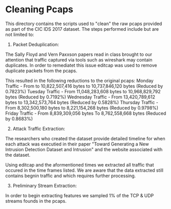 # Cleaning Pcaps 
This directory contains the scripts used to "clean" the raw pcaps provided as part of the CIC IDS 2017 dataset.
The steps performed include but are not limited to:

1. Packet Deduplication:

The Sally Floyd and Vern Paxxson papers read in class brought to our attention that traffic captured via tools such as wireshark may contain duplicates. 
In order to remediatet this issue editcap was used to remove duplicate packets from the pcaps.

This resulted in the following reductions to the original pcaps:
Monday Traffic - From to 10,822,507,416 bytes to 10,737,846,120 bytes (Reduced by 0.7823%)
Tuesday Traffic - From 11,048,283,608 bytes to 10,968,829,792 bytes (Reduced by 0.7192%)
Wednesday Traffic - From 13,420,789,612 bytes to 13,342,573,764 bytes (Reduced by 0.5828%)
Thursday Traffic - From 8,302,500,180 bytes to 8,221,154,268 bytes (Reduced by 0.9798%)
Friday Traffic - From 8,839,309,056 bytes To 8,762,558,668 bytes (Reduced by 0.8683%)

2. Attack Traffic Extraction: 

The researchers who created the dataset provide detailed timeline for when each attack was executied in their paper "Toward Generating a New Intrusion Detection Dataset and Intrusion" and the website associated with the dataset.

Using editcap and the aformentioned times we extracted all traffic that occured in the time frames listed. 
We are aware that the data extracted still contains begnin traffic and which requires further processing.

3. Preliminary Stream Extraction:

In order to begin extracting features we sampled 1% of the TCP & UDP streams founds in the pcaps.